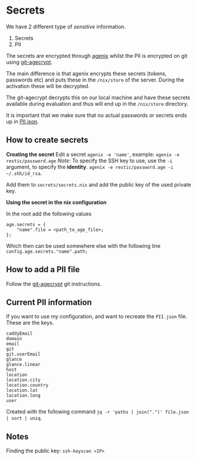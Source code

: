 # Secrets

We have 2 different type of *sensitive* information.

1. Secrets
2. PII

The secrets are encrypted through [agenix](agenix) whilst the PII is encrypted on git using [git-agecrypt](git-agecrypt).

The main difference is that agenix encrypts these secrets (tokens, passwords etc) and puts these in the `/nix/store` of the server. During the activation these will be decrypted.

The git-agecrypt decrypts this on our local machine and have these secrets available during evaluation and thus will end up in the `/nix/store` directory.

It is important that we make sure that no actual passwords or secrets ends up in [PII.json](./PII.json).

## How to create secrets

**Creating the secret**
Edit a secret `agenix -e 'name'`, example: `agenix -e restic/password.age`
*Note:* To specify the SSH key to use, use the `-i` argument, to specify the **identity**. `agenix -e restic/password.age -i ~/.shh/id_rsa`.

Add them to `secrets/secrets.nix` and add the public key of the used private key.

**Using the secret in the nix configuration**

In the root add the following values
```
age.secrets = {
    "name".file = <path_to_age_file>;
};
```

Which then can be used somewhere else with the following line `config.age.secrets."name".path;`

## How to add a PII file
Follow the [git-agecrypt](git-agecrypt) git instructions.

## Current PII information
If you want to use my configuration, and want to recreate the `PII.json` file. These are the keys.

```
caddyEmail
domain
email
git
git.userEmail
glance
glance.linear
host
location
location.city
location.country
location.lat
location.long
user
```

Created with the following command `jq -r 'paths | join(".")' file.json | sort | uniq`.
## Notes
Finding the public key: `ssh-keyscan <IP>`

[age]: https://github.com/FiloSottile/age
[agenix]: https://github.com/ryantm/agenix
[git-agecrypt]: https://github.com/vlaci/git-agecrypt
